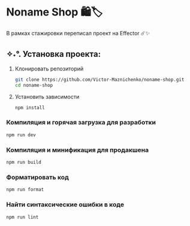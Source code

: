 # Noname Shop 🛍️🏷️

В рамках стажировки переписал проект на Effector ☄️✨

## ✧˖°. Установка проекта:

1. Клонировать репозиторий

   ```bash
   git clone https://github.com/Victor-Maznichenko/noname-shop.git
   cd noname-shop
   ```

2. Установить зависимости
   ```shell
   npm install
   ```

### Компиляция и горячая загрузка для разработки

```
npm run dev
```

### Компиляция и минификация для продакшена

```
npm run build
```

### Форматировать код

```
npm run format
```

### Найти синтаксические ошибки в коде

```
npm run lint
```
